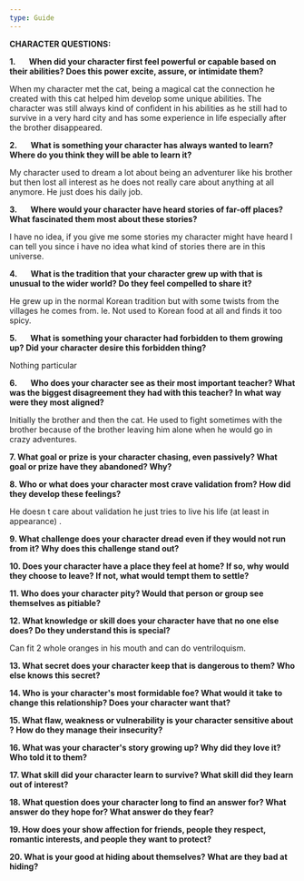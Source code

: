 ```yaml
---
type: Guide
---
```



**CHARACTER QUESTIONS:**

**1.**      **When did your character first feel powerful or capable based on their abilities? Does this power excite, assure, or intimidate them?**

When my character met the cat, being a magical cat the connection he created with this cat helped him develop some unique abilities. The character was still always kind of confident in his abilities as he still had to survive in a very hard city and has some experience in life especially after the brother disappeared.

**2.**      **What is something your character has always wanted to learn? Where do you think they will be able to learn it?**

My character used to dream a lot about being an adventurer like his brother but then lost all interest as he does not really care about anything at all anymore. He just does his daily job.

**3.**      **Where would your character have heard stories of far-off places? What fascinated them most about these stories?**

I have no idea, if you give me some stories my character might have heard I can tell you since i have no idea what kind of stories there are in this universe.

**4.**      **What is the tradition that your character grew up with that is unusual to the wider world? Do they feel compelled to share it?**

He grew up in the normal Korean tradition but with some twists from the villages he comes from. Ie. Not used to Korean food at all and finds it too spicy.

**5.**      **What is something your character had forbidden to them growing up? Did your character desire this forbidden thing?**

Nothing particular

**6.**      **Who does your character see as their most important teacher? What was the biggest disagreement they had with this teacher? In what way were they most aligned?**

Initially the brother and then the cat. He used to fight sometimes with the brother because of the brother leaving him alone when he would go in crazy adventures.

**7. What goal or prize is your character chasing, even passively? What goal or prize have they abandoned? Why?**

**8. Who or what does your character most crave validation from? How did they develop these feelings?**

He doesn t care about validation he just tries to live his life (at least in appearance) .

**9. What challenge does your character dread even if they would not run from it? Why does this challenge stand out?**

**10. Does your character have a place they feel at home? If so, why would they choose to leave? If not, what would tempt them to settle?**

**11. Who does your character pity? Would that person or group see themselves as pitiable?**

**12. What knowledge or skill does your character have that no one else does? Do they understand this is special?**

Can fit 2 whole oranges in his mouth and can do ventriloquism.

**13. What secret does your character keep that is dangerous to them? Who else knows this secret?**

**14. Who is your character's most formidable foe? What would it take to change this relationship? Does your character want that?**

**15. What flaw, weakness or vulnerability is your character sensitive about ? How do they manage their insecurity?**

**16. What was your character's story growing up? Why did they love it? Who told it to them?**

**17. What skill did your character learn to survive? What skill did they learn out of interest?**

**18. What question does your character long to find an answer for? What answer do they hope for? What answer do they fear?**

**19. How does your show affection for friends, people they respect, romantic interests, and people they want to protect?**

**20. What is your good at hiding about themselves? What are they bad at hiding?**
